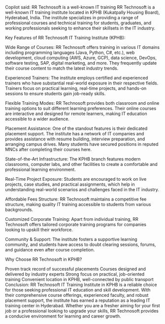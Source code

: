 Copilot said: RR Technosoft is a well-known IT training
RR Technosoft is a well-known IT training institute located in KPHB (Kukatpally Housing Board), Hyderabad, India. The institute specializes in providing a range of professional courses and technical training for students, graduates, and working professionals seeking to enhance their skillsets in the IT industry.

Key Features of RR Technosoft IT Training Institute (KPHB):

Wide Range of Courses:
RR Technosoft offers training in various IT domains including programming languages (Java, Python, C#, etc.), web development, cloud computing (AWS, Azure, GCP), data science, DevOps, software testing, SAP, digital marketing, and more. They frequently update their course content to match the latest industry trends.

Experienced Trainers:
The institute employs certified and experienced trainers who have substantial real-world exposure in their respective fields. Trainers focus on practical learning, real-time projects, and hands-on sessions to ensure students gain job-ready skills.

Flexible Training Modes:
RR Technosoft provides both classroom and online training options to suit different learning preferences. Their online courses are interactive and designed for remote learners, making IT education accessible to a wider audience.

Placement Assistance:
One of the standout features is their dedicated placement support. The institute has a network of IT companies and provides assistance with resume building, interview preparation, and arranging campus drives. Many students have secured positions in reputed MNCs after completing their courses here.

State-of-the-Art Infrastructure:
The KPHB branch features modern classrooms, computer labs, and other facilities to create a comfortable and professional learning environment.

Real-Time Project Exposure:
Students are encouraged to work on live projects, case studies, and practical assignments, which help in understanding real-world scenarios and challenges faced in the IT industry.

Affordable Fees Structure:
RR Technosoft maintains a competitive fee structure, making quality IT training accessible to students from various backgrounds.

Customized Corporate Training:
Apart from individual training, RR Technosoft offers tailored corporate training programs for companies looking to upskill their workforce.

Community & Support:
The institute fosters a supportive learning community, and students have access to doubt clearing sessions, forums, and guidance even after course completion.

Why Choose RR Technosoft in KPHB?

Proven track record of successful placements
Courses designed and delivered by industry experts
Strong focus on practical, job-oriented training
Convenient location in KPHB, well-connected by public transport
Conclusion:
RR Technosoft IT Training Institute in KPHB is a reliable choice for those seeking professional IT education and skill development. With their comprehensive course offerings, experienced faculty, and robust placement support, the institute has earned a reputation as a leading IT training center in Hyderabad. Whether you are a fresher aiming for your first job or a professional looking to upgrade your skills, RR Technosoft provides a conducive environment for learning and career growth.
